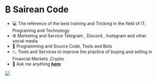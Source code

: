 # ₿ Sairean Code

- 💻 The reference of the best training and Tricking in the field of IT, Programing and Technology
- ⚙️ Marketing and Service Telegram , Discord ,  Instagram and other social media
- 🤖 Programming and Source Code, Tools and Bots
-  📉 Tools and Services to improve the practice of buying and selling in Financial Markets ,Crypto
- 💬 Ask me anything <a href="https://telegram.me/saireancode"><b>here</b>


<img align="center" src="https://github.com/sairean/sairean/assets/145014080/b533095a-a7ce-4d25-8750-04e944fc55fc">
